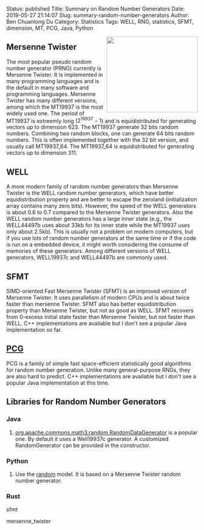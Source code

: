 Status: published
Title: Summary on Random Number Generators
Date: 2019-05-27 21:14:07
Slug: summary-random-number-generators
Author: Ben Chuanlong Du
Category: Statistics
Tags: WELL, RNG, statistics, SFMT, dimension, MT, PCG, Java, Python

<img src="http://www.legendu.net/media/rng/random-number-generator.png" height="200" width="240" align="right"/>

## Mersenne Twister

The most popular pseudo random number generator (PRNG) currently is Mersenne Twister. 
It is implemented in many programming languages 
and is the default in many software and programming languages.
Mersenne Twister has many different versions, 
among which the MT19937 is the most widely used one. 
The period of MT19937 is extreemly long ($2^{19937}-1$)
and is equidistributed for generating vectors up to dimension 623. 
The MT19937 generate 32 bits random numbers. 
Combining two random blocks, 
one can generate 64 bits random numbers.
This is often implemented together with the 32 bit version, 
and usually call MT19937_64.
The MT19937_64 is equidistributed for generating vectors up to dimension 311.

## WELL

A more modern family of random number generators than Mersenne Twister 
is the WELL random number generators, 
which have better equidistribution property and are better to escape the zeroland 
(initialization array contains many zero bits). 
However, 
the speed of the WELL generators is about 0.6 to 0.7 compared to the Mersenne Twister generators. 
Also the WELL random number generators has a large inner state 
(e.g., the WELL44497b uses about 33kb for its inner state while the MT19937 uses only about 2.5kb). 
This is usually not a problem on modern computers, 
but if you use lots of random number generators at the same time 
or if the code is run on a embedded device, 
it might worth considering the consume of memories of these generators. 
Among different versions of WELL generators, 
WELL19937c and WELL44497b are commonly used. 

## SFMT 

SIMD-oriented Fast Mersenne Twister (SFMT) is an improved version of Mersenne Twister. 
It uses parallelism of modern CPUs and is about twice faster than mersenne Twister. 
SFMT also has better equidistribution property than Mersenne Twister, 
but not as good as WELL.
SFMT recovers from 0-excess initial state faster than Mersenne Twister, 
but not faster than WELL.
C++ implementations are available but I don't see a popular Java implementation so far.

## [PCG](http://www.pcg-random.org/)

PCG is a family of simple fast space-efficient statistically good algorithms 
for random number generation. 
Unlike many general-purpose RNGs, 
they are also hard to predict.
C++ implementations are available but I don't see a popular Java implementation at this time.


## Libraries for Random Number Generators

### Java 

1. [org.apache.commons.math3.random.RandomDataGenerator](http://commons.apache.org/proper/commons-math/javadocs/api-3.6/org/apache/commons/math3/random/RandomDataGenerator.html)
    is a popular one. 
    By default it uses a Well19937c generator.
    A customized RandomGenerator can be provided in the constructor.

### Python

1. Use the [random](https://docs.python.org/3/library/random.html) model.
    It is based on a Mersenne Twister random number generator.

### Rust 

sfmt 

mersenne_twister